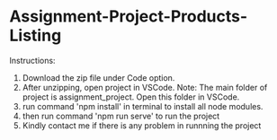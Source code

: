 # Assignment-Project-Products-Listing

Instructions:
1) Download the zip file under Code option.
2) After unzipping, open project in VSCode. Note: The main folder of project is assignment_project. Open this folder in VSCode.
3) run command 'npm install' in terminal to install all node modules.
4) then run command 'npm run serve' to run the project
5) Kindly contact me if there is any problem in runnning the project 
